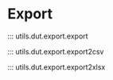 # Export

::: utils.dut.export.export

::: utils.dut.export.export2csv

::: utils.dut.export.export2xlsx